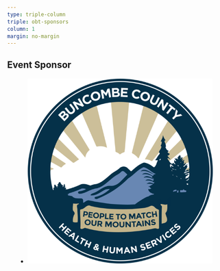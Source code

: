 ```yaml
---
type: triple-column
triple: obt-sponsors
column: 1
margin: no-margin
---
```


## <span class="emphasized-header">Event Sponsor</span>

<ul class="partners">
  <li class="partner-item" style="margin: 20px 5%; flex: 2 0 auto;">
    <a href="https://www.buncombecounty.org/Governing/Depts/HHS/Default.aspx" target="_blank">
      <img src="/assets/resized_images/640w/partner-buncombe-county-hhs.png" title="Buncombe County Health &amp; Human Services">
    </a>
  </li>
</ul>
